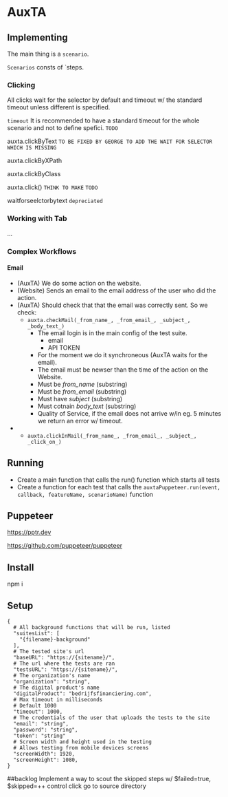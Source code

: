# AuxTA

## Implementing

The main thing is a `scenario`.

`Scenarios` consts of `steps.

### Clicking

All clicks wait for the selector by default and timeout w/ the standard timeout unless different is specified.

`timeout` It is recommended to have a standard timeout for the whole scenario and not to define spefici. `TODO`

auxta.clickByText `TO BE FIXED BY GEORGE TO ADD THE WAIT FOR SELECTOR WHICH IS MISSING`

auxta.clickByXPath

auxta.clickByClass

auxta.click() `THINK TO MAKE` `TODO`

waitforseelctorbytext `depreciated`

### Working with Tab

...

### Complex Workflows

#### Email

* (AuxTA) We do some action on the website.
* (Website) Sends an email to the email address of the user who did the action.
* (AuxTA) Should check that that the email was correctly sent. So we check:
  * `auxta.checkMail(_from_name_, _from_email_, _subject_, _body_text_)`
    * The email login is in the main config of the test suite.
      * email
      * API TOKEN
    * For the moment we do it synchroneous (AuxTA waits for the email).
    * The email must be newser than the time of the action on the Website.
    * Must be _from_name_ (substring)
    * Must be _from_email_ (substring)
    * Must have _subject_ (substring)
    * Must cotnain _body_text_ (substring)
    * Quality of Service, if the email does not arrive w/in eg. 5 minutes we return an error w/ timeout.
* * `auxta.clickInMail(_from_name_, _from_email_, _subject_, _click_on_)`

## Running

* Create a main function that calls the run() function which starts all tests
* Create a function for each test that calls the `auxtaPuppeteer.run(event, callback, featureName, scenarioName)` function

## Puppeteer

https://pptr.dev

https://github.com/puppeteer/puppeteer

## Install

npm i

## Setup

```
{
  # All background functions that will be run, listed
  "suitesList": [
    "{filename}-background"
  ],
  # The tested site's url
  "baseURL": "https://{sitename}/",
  # The url where the tests are ran
  "testsURL": "https://{sitename}/",
  # The organization's name
  "organization": "string",
  # The digital product's name
  "digitalProduct": "bedrijfsfinanciering.com",
  # Max timeout in milliseconds
  # Default 1000
  "timeout": 1000,
  # The credentials of the user that uploads the tests to the site
  "email": "string",
  "password": "string",
  "token": "string"
  # Screen width and height used in the testing
  # Allows testing from mobile devices screens
  "screenWidth": 1920,
  "screenHeight": 1080,
}

```

##backlog
Implement a way to scout the skipped steps w/ $failed=true, $skipped=++
control click go to source directory